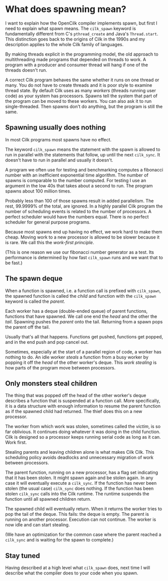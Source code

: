 # What does spawning mean?

I want to explain how the OpenCilk compiler implements spawn, but
first I need to explain what spawn means.  The `cilk_spawn` keyword is
fundamentally different from C's `pthread_create` and Java's
`Thread.start`.  This distinction goes back to the origins of Cilk in
the 1990s and my description applies to the whole Cilk family of
languages.

By making threads explicit in the programming model, the old approach
to multithreading made programs that depended on threads to work.  A
program with a producer and consumer thread will hang if one of the
threads doesn't run.

A correct Cilk program behaves the same whether it runs on one thread
or many.  You do not have to create threads and it is poor style to
examine thread state.  By default Cilk uses as many _workers_ (threads
running user code) as your system has processors.  Spawns tell the
system that part of the program can be moved to these workers.  You
can also ask it to run single-threaded.  Then spawns don't do
anything, but the program is still the same.

## Spawning usually does nothing

In most Cilk programs most spawns have no effect.

The keyword `cilk_spawn` means the statement with the spawn is allowed
to run in parallel with the statements that follow, up until the next
`cilk_sync`.  It doesn't have to run in parallel and usually it doesn't.

A program we often use for testing and benchmarking computes a
fibonacci number with an inefficient exponential time algorithm.  The
number of spawns is comparable to the number computed.  For testing I
use an argument in the low 40s that takes about a second to run.  The
program spawns about 100 million times.

Probably less than 100 of those spawns result in added parallelism.
The rest, 99.9999% of the total, are ignored.  In a highly parallel
Cilk program the number of scheduling events is related to the number
of processors.  A perfect scheduler would have the numbers equal.
There is no perfect scheduler for general purpose programs.

Because most spawns end up having no effect, we work hard to make them
cheap.  Moving work to a new processor is allowed to be slower because
it is rare.  We call this the _work-first principle_.

(This is one reason we use our fibonacci number generator as a test.
Its performance is determined by how fast `cilk_spawn` runs and we
want that to be fast.)

## The spawn deque

When a function is spawned, i.e. a function call is prefixed with
`cilk_spawn`, the spawned function is called the _child_ and function
with the `cilk_spawn` keyword is called the _parent_.

Each worker has a deque (double-ended queue) of parent functions,
functions that have spawned.  We call one end the _head_ and the other
the _tail_.  Spawning pushes the *parent* onto the tail.  Returning
from a spawn pops the parent off the tail.

Usually that's all that happens.  Functions get pushed, functions get
popped, and in the end push and pop cancel out.

Sometimes, especially at the start of a parallel region of code, a
worker has nothing to do.  An idle worker _steals_ a function from a
busy worker by popping it off the *head* of the other worker's deque.
This _work stealing_ is how parts of the program move between
processors.

## Only monsters steal children

The thing that was popped off the head of the other worker's deque
describes a function that is suspended at a function call.  More
specifically, it is a data structure with enough information to resume
the parent function as if the spawned child had returned.  The thief
does this on a new processor.

The worker from which work was stolen, sometimes called the _victim_,
is so far oblivious.  It continues doing whatever it was doing in the
child function.  Cilk is designed so a processor keeps running serial
code as long as it can.  Work first.

Stealing parents and leaving children alone is what makes Cilk Cilk.
This scheduling policy avoids deadlocks and unnecessary migration of
work between processors.

The parent function, running on a new processor, has a flag set
indicating that it has been stolen.  It might spawn again and be
stolen again.  In any case it will eventually execute a `cilk_sync`.
If the function has never been stolen (the usual case) `cilk_sync`
does nothing.  If the function has been stolen `cilk_sync` calls into
the Cilk runtime.  The runtime suspends the function until all spawned
children return.

The spawned child will eventually return.  When it returns the worker
tries to pop the tail of the deque.  This fails: the deque is empty.
The parent is running on another processor.  Execution can not
continue.  The worker is now idle and can start stealing.

(We have an optimization for the common case where the parent reached
a `cilk_sync` and is waiting for the spawn to complete.)

## Stay tuned

Having described at a high level what `cilk_spawn` does, next time I
will describe what the compiler does to your code when you spawn.

